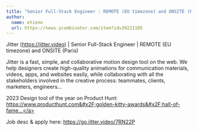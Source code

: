 ```yaml
---
title: "Senior Full-Stack Engineer : REMOTE (EU timezone) and ONSITE (Paris)"
author:
  name: etienn
  url: https://news.ycombinator.com/item?id=39221105
---
```

Jitter (<a href="https:&#x2F;&#x2F;jitter.video">https:&#x2F;&#x2F;jitter.video</a>) | Senior Full-Stack Engineer | REMOTE (EU timezone) and ONSITE (Paris)

Jitter is a fast, simple, and collaborative motion design tool on the web. We help designers create high-quality animations for communication materials, videos, apps, and websites easily, while collaborating with all the stakeholders involved in the creative process: teammates, clients, marketers, engineers…

2023 Design tool of the year on Product Hunt: <a href="https:&#x2F;&#x2F;www.producthunt.com&#x2F;golden-kitty-awards&#x2F;hall-of-fame?year=2023#design-tools" rel="nofollow">https:&#x2F;&#x2F;www.producthunt.com&#x2F;golden-kitty-awards&#x2F;hall-of-fame...</a>

Job desc &amp; apply here: <a href="https:&#x2F;&#x2F;go.jitter.video&#x2F;7RN22P">https:&#x2F;&#x2F;go.jitter.video&#x2F;7RN22P</a>
